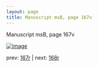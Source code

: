 ```yaml
---
layout: page
title: Manuscript msB, page 167v
---
```


Manuscript msB, page 167v

[![image](http://www.homermultitext.org/iipsrv?OBJ=IIP,1.0&FIF=/project/homer/pyramidal/deepzoom/hmt/vbbifolio/v1/vb_167v_168r.tif&WID=100&CVT=JPEG)](http://www.homermultitext.org/ict2/?urn=urn:cite2:hmt:vbbifolio.v1:vb_167v_168r)

prev:  [167r](../167r) | next:  [168r](../168r)

